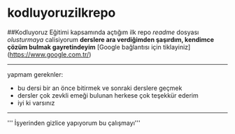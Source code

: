 # kodluyoruzilkrepo
##Kodluyoruz Eğitimi kapsamında açtığım ilk repo
*readme* dosyası _olusturmaya_ calisiyorum 
__derslere ara verdiğimden şaşırdım, kendimce çözüm bulmak gayretindeyim__
[Google bağlantısı için tiklayiniz] (https://www.google.com.tr/)
***********************************
yapmam gereknler:
* bu dersi bir an önce bitirmek ve sonraki derslere geçmek
* dersler çok zevkli emeği bulunan herkese çok teşekkür ederim
* iyi ki varsınız
-------------------------------------------------
''' İşyerinden gizlice yapıyorum bu çalışmayı'''
